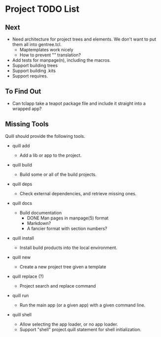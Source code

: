 # Project TODO List

## Next

* Need architecture for project trees and elements.  We don't want to
  put them all into gentree.tcl.
  * Maptemplates work nicely
  * How to prevent "\" translation?
* Add tests for manpage(n), including the macros.
* Support building trees
* Support building .kits
* Support requires.

## To Find Out

* Can tclapp take a teapot package file and include it straight into a
  wrapped app?

## Missing Tools

Quill should provide the following tools.

* quill add
  * Add a lib or app to the project.

* quill build
  * Build some or all of the build projects.

* quill deps
  * Check external dependencies, and retrieve missing ones.

* quill docs
  * Build documentation
    * DONE Man pages in manpage(5) format
    * Markdown?
    * A fancier format with section numbers?

* quill install
  * Install build products into the local environment.

* quill new
  * Create a new project tree given a template

* quill replace (?)
  * Project search and replace command

* quill run
  * Run the main app (or a given app) with a given command line.

* quill shell
  * Allow selecting the app loader, or no app loader.
  * Support "shell" project.quill statement for shell initialization.
